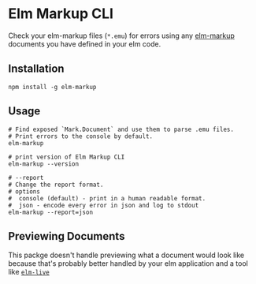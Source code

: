 # Elm Markup CLI

Check your elm-markup files (`*.emu`) for errors using any [elm-markup](https://package.elm-lang.org/packages/mdgriffith/elm-markup/latest/) documents you have defined in your elm code.

## Installation

```shell
npm install -g elm-markup
```

## Usage

```shell
# Find exposed `Mark.Document` and use them to parse .emu files.
# Print errors to the console by default.
elm-markup

# print version of Elm Markup CLI
elm-markup --version

# --report 
# Change the report format.
# options
#  console (default) - print in a human readable format.
#  json - encode every error in json and log to stdout 
elm-markup --report=json
```


## Previewing Documents

This packge doesn't handle previewing what a document would look like because that's probably better handled by your elm application and a tool like [`elm-live`](https://github.com/wking-io/elm-live)